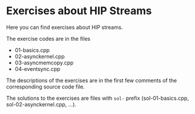 # Exercises about HIP Streams

Here you can find exercises about HIP streams.

The exercise codes are in the files

- 01-basics.cpp
- 02-asynckernel.cpp
- 03-asyncmemcopy.cpp
- 04-eventsync.cpp

The descriptions of the exercises are in the first few comments of the
corresponding source code file.

The solutions to the exercises are files with `sol-` prefix (sol-01-basics.cpp,
sol-02-asynckernel.cpp, ...).

